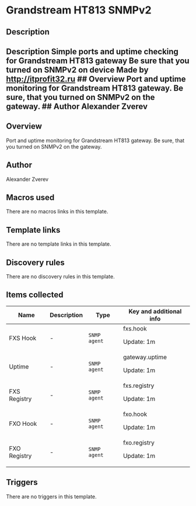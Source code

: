 # Grandstream HT813 SNMPv2

## Description

## Description Simple ports and uptime checking for Grandstream HT813 gateway Be sure that you turned on SNMPv2 on device Made by http://itprofit32.ru ## Overview Port and uptime monitoring for Grandstream HT813 gateway. Be sure, that you turned on SNMPv2 on the gateway. ## Author Alexander Zverev 

## Overview

Port and uptime monitoring for Grandstream HT813 gateway. Be sure, that you turned on SNMPv2 on the gateway.



## Author

Alexander Zverev

## Macros used

There are no macros links in this template.

## Template links

There are no template links in this template.

## Discovery rules

There are no discovery rules in this template.

## Items collected

|Name|Description|Type|Key and additional info|
|----|-----------|----|----|
|FXS Hook|<p>-</p>|`SNMP agent`|fxs.hook<p>Update: 1m</p>|
|Uptime|<p>-</p>|`SNMP agent`|gateway.uptime<p>Update: 1m</p>|
|FXS Registry|<p>-</p>|`SNMP agent`|fxs.registry<p>Update: 1m</p>|
|FXO Hook|<p>-</p>|`SNMP agent`|fxo.hook<p>Update: 1m</p>|
|FXO Registry|<p>-</p>|`SNMP agent`|fxo.registry<p>Update: 1m</p>|
## Triggers

There are no triggers in this template.

